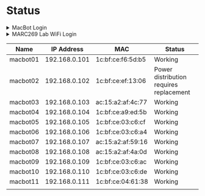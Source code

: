 # Status

<details>

<summary>MacBot Login</summary>

User: jnano

Pass: 9055259140

</details>

<details>

<summary>MARC269 Lab WiFi Login</summary>

SSID: MARC269

PSWD: %A0AB1B83C3B4

</details>

| Name     | IP Address    | MAC               | Status                                  |
| -------- | ------------- | ----------------- | --------------------------------------- |
| macbot01 | 192.168.0.101 | 1c:bf:ce:f6:5d:b5 | Working                                 |
| macbot02 | 192.168.0.102 | 1c:bf:ce:ef:13:06 | Power distribution requires replacement |
| macbot03 | 192.168.0.103 | ac:15:a2:af:4c:77 | Working                                 |
| macbot04 | 192.168.0.104 | 1c:bf:ce:a9:ed:5b | Working                                 |
| macbot05 | 192.168.0.105 | 1c:bf:ce:03:c6:cf | Working                                 |
| macbot06 | 192.168.0.106 | 1c:bf:ce:03:c6:a4 | Working                                 |
| macbot07 | 192.168.0.107 | ac:15:a2:af:59:16 | Working                                 |
| macbot08 | 192.168.0.108 | ac:15:a2:af:4a:0d | Working                                 |
| macbot09 | 192.168.0.109 | 1c:bf:ce:03:c6:ac | Working                                 |
| macbot10 | 192.168.0.110 | 1c:bf:ce:03:c6:de | Working                                 |
| macbot11 | 192.168.0.111 | 1c:bf:ce:04:61:38 | Working                                 |
|          |               |                   |                                         |
